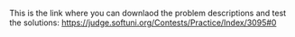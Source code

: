 This is the link where you can downlaod the problem descriptions and test the solutions: https://judge.softuni.org/Contests/Practice/Index/3095#0
